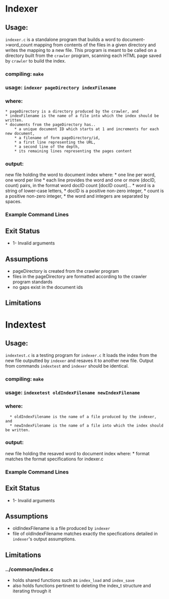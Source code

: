 # Indexer
## Usage:
  `indexer.c` is a standalone program that builds a word to document->word_count
  mapping from contents of the files in a given directory and writes the mapping
  to a new file. This program is meant to be called on a directory built from
  the `crawler` program, scanning each HTML page saved by `crawler` to build the
  index.

### compiling: `make`
### usage: `indexer pageDirectory indexFilename`
### where:
    * pageDirectory is a directory produced by the crawler, and
    * indexFilename is the name of a file into which the index should be written.
    * documents from the pageDirectory has..
        * a unique document ID which starts at 1 and increments for each new document,
        * a filename of form pageDirectory/id,
        * a first line representing the URL,
        * a second line of the depth,
        * its remaining lines representing the pages content

### output:
  new file holding the word to document index where:
    * one line per word, one word per line
    * each line provides the word and one or more (docID, count) pairs, in the format
      word docID count [docID count]…
    * word is a string of lower-case letters,
    * docID is a positive non-zero integer,
    * count is a positive non-zero integer,
    * the word and integers are separated by spaces.

### Example Command Lines


## Exit Status
* 1- Invalid arguments

## Assumptions
  * pageDirectory is created from the crawler program
  * files in the pageDirectory are formatted according to the crawler program
    standards
  * no gaps exist in the document ids


## Limitations



# Indextest
## Usage:
  `indextest.c` is a testing program for `indexer.c` It loads the index from the
  new file outputted by `indexer` and resaves it to another new file. Output
  from commands `indextest` and `indexer` should be identical.

### compiling: `make`
### usage: `indexetest oldIndexFilename newIndexFilename`
### where:
      * oldIndexFilename is the name of a file produced by the indexer, and
      * newIndexFilename is the name of a file into which the index should be written.

### output:
  new file holding the resaved word to document index where:
    * format matches the format specifications for indexer.c

### Example Command Lines


## Exit Status
* 1- Invalid arguments

## Assumptions
  * oldIndexFilename is a file produced by `indexer`
  * file of oldIndexFilename matches exactly the specfications detailed in
    `indexer`'s output assumptions.

## Limitations

### ../common/index.c
* holds shared functions such as `index_load` and `index_save`
* also holds functions pertinent to deleting the index_t structure and iterating
  through it
